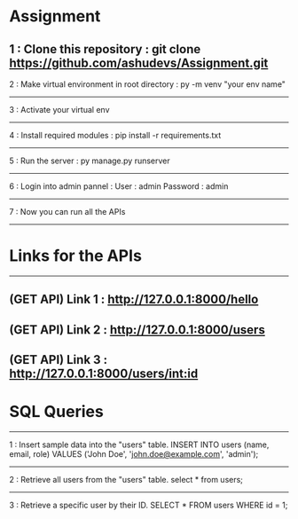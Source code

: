 # Assignment

1 : Clone this repository : git clone https://github.com/ashudevs/Assignment.git  
-----------------------------------------------------------------------------------------------------------------------------------------------------------------------
2 : Make virtual environment in root directory : py -m venv "your env name"

-----------------------------------------------------------------------------------------------------------------------------------------------------------------------
3 : Activate your virtual env

-----------------------------------------------------------------------------------------------------------------------------------------------------------------------
4 : Install required modules : pip install -r requirements.txt

-----------------------------------------------------------------------------------------------------------------------------------------------------------------------
5 : Run the server : py manage.py runserver

-----------------------------------------------------------------------------------------------------------------------------------------------------------------------
6 : Login into admin pannel : 
     User : admin
     Password : admin
     
-----------------------------------------------------------------------------------------------------------------------------------------------------------------------
7 : Now you can run all the APIs

-----------------------------------------------------------------------------------------------------------------------------------------------------------------------
# Links for the APIs
-----------------------------------------------------------------------------------------------------------------------------------------------------------------------
(GET API) Link 1 : http://127.0.0.1:8000/hello
-----------------------------------------------------------------------------------------------------------------------------------------------------------------------
(GET API) Link 2 : http://127.0.0.1:8000/users
-----------------------------------------------------------------------------------------------------------------------------------------------------------------------
(GET API) Link 3 : http://127.0.0.1:8000/users/<int:id>
-----------------------------------------------------------------------------------------------------------------------------------------------------------------------
# SQL Queries
-----------------------------------------------------------------------------------------------------------------------------------------------------------------------
1 : Insert sample data into the "users" table. 
     INSERT INTO users (name, email, role)
     VALUES ('John Doe', 'john.doe@example.com', 'admin');
     
-----------------------------------------------------------------------------------------------------------------------------------------------------------------------

2 : Retrieve all users from the "users" table.
      select * from users;
      
-----------------------------------------------------------------------------------------------------------------------------------------------------------------------

3 : Retrieve a specific user by their ID.
      SELECT * FROM users WHERE id = 1;
